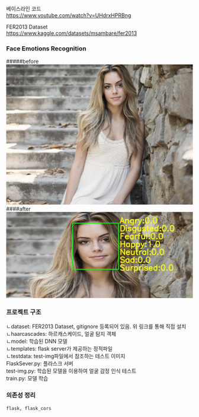 베이스라인 코드  
https://www.youtube.com/watch?v=UHdrxHPRBng

FER2013 Dataset  
https://www.kaggle.com/datasets/msambare/fer2013

### Face Emotions Recognition
#####before
![before](./testdata/woman-g0f7d9994a_1920.jpg)
####after
![after](./testdata/after.png)

### 프로젝트 구조
ㄴdataset: FER2013 Dataset, gitignore 등록되어 있음. 위 링크를 통해 직접 설치  
ㄴhaarcascades: 하르캐스케이드, 얼굴 탐지 객체  
ㄴmodel: 학습된 DNN 모델  
ㄴtemplates: flask server가 제공하는 정적파일  
ㄴtestdata: test-img파일에서 참조하는 테스트 이미지  
FlaskSever.py: 플라스크 서버  
test-img.py: 학습된 모델을 이용하여 얼굴 감정 인식 테스트  
train.py: 모델 학습

### 의존성 정리  
```text
flask, flask_cors
```